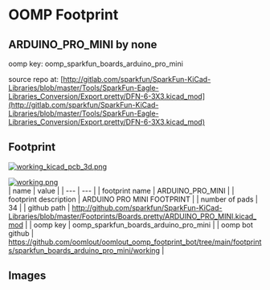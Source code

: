 # OOMP Footprint  
## ARDUINO_PRO_MINI  by none  
  
oomp key: oomp_sparkfun_boards_arduino_pro_mini  
  
source repo at: [http://gitlab.com/sparkfun/SparkFun-KiCad-Libraries/blob/master/Tools/SparkFun-Eagle-Libraries_Conversion/Export.pretty/DFN-6-3X3.kicad_mod](http://gitlab.com/sparkfun/SparkFun-KiCad-Libraries/blob/master/Tools/SparkFun-Eagle-Libraries_Conversion/Export.pretty/DFN-6-3X3.kicad_mod)  
## Footprint  
  
[![working_kicad_pcb_3d.png](working_kicad_pcb_3d_600.png)](working_kicad_pcb_3d.png)  
  
[![working.png](working_600.png)](working.png)  
| name | value | 
| --- | --- | 
| footprint name | ARDUINO_PRO_MINI | 
| footprint description | ARDUINO PRO MINI FOOTPRINT | 
| number of pads | 34 | 
| github path | http://github.com/sparkfun/SparkFun-KiCad-Libraries/blob/master/Footprints/Boards.pretty/ARDUINO_PRO_MINI.kicad_mod | 
| oomp key | oomp_sparkfun_boards_arduino_pro_mini | 
| oomp bot github | https://github.com/oomlout/oomlout_oomp_footprint_bot/tree/main/footprints/sparkfun_boards_arduino_pro_mini/working | 
## Images  
